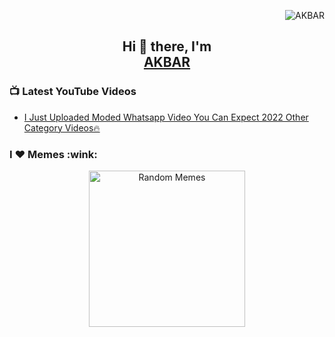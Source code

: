 <p align="right">
  <img src="https://komarev.com/ghpvc/?username=ohidurbappy" alt="AKBAR" /> 
</p>

<h2 align="center"> Hi 👋 there, I'm <br> <a href="https://www.ohidur.com">AKBAR</a></h2>

 

<h3>📺 Latest YouTube Videos</h3>

<!-- YOUTUBE:START -->
- [I Just Uploaded Moded Whatsapp Video You Can Expect 2022 Other Category Videos🔥](https://youtu.be/BNgpIm8PrIk)
<!-- YOUTUBE:END -->



<h3>I ❤️ Memes :wink:</h3>
<p align="center">
<img alt="Random Memes" title="programming memes by ohidurbappy" height="250px" src="https://web.ohidur.com/memes/random.jpg?category=programming">
</p>



